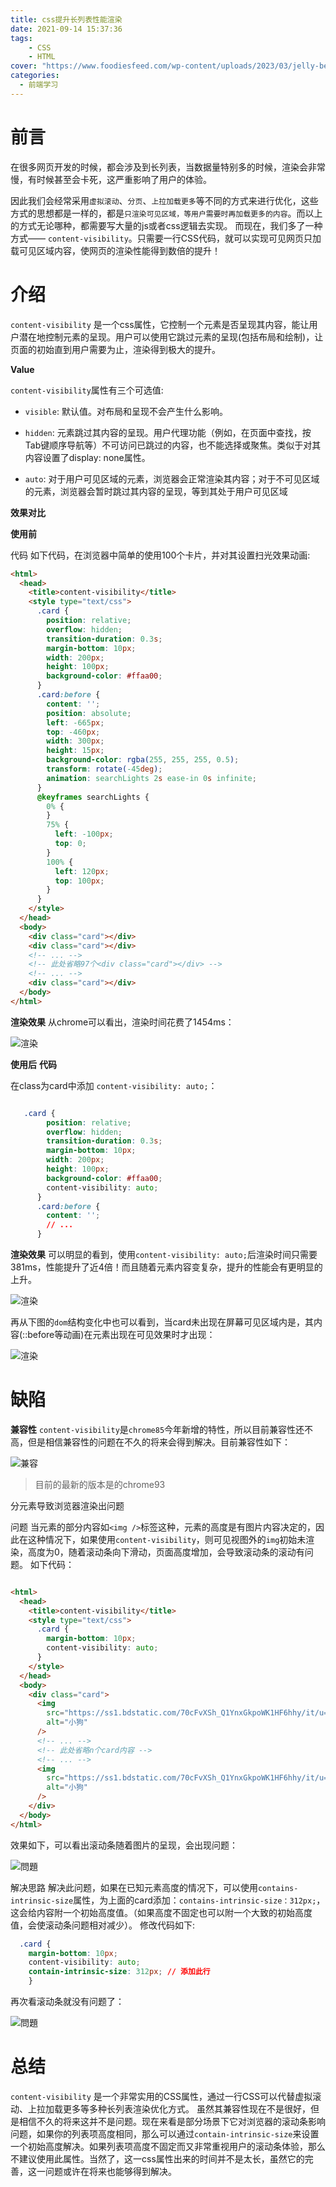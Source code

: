 ```yaml
---
title: css提升长列表性能渲染
date: 2021-09-14 15:37:36
tags:
    - CSS
    - HTML
cover: "https://www.foodiesfeed.com/wp-content/uploads/2023/03/jelly-beans-all-over-the-table.jpg"
categories: 
  - 前端学习
---
```


# 前言

在很多网页开发的时候，都会涉及到长列表，当数据量特别多的时候，渲染会非常慢，有时候甚至会卡死，这严重影响了用户的体验。

因此我们会经常采用`虚拟滚动`、`分页`、`上拉加载更多`等不同的方式来进行优化，这些方式的思想都是一样的，都是`只渲染可见区域，等用户需要时再加载更多的内容`。而以上的方式无论哪种，都需要写大量的js或者css逻辑去实现。
而现在，我们多了一种方式—— `content-visibility`。只需要一行CSS代码，就可以实现可见网页只加载可见区域内容，使网页的渲染性能得到数倍的提升！

# 介绍

`content-visibility` 是一个css属性，它控制一个元素是否呈现其内容，能让用户潜在地控制元素的呈现。用户可以使用它跳过元素的呈现(包括布局和绘制)，让页面的初始直到用户需要为止，渲染得到极大的提升。

__Value__

`content-visibility`属性有三个可选值:

- `visible`: 默认值。对布局和呈现不会产生什么影响。

- `hidden`: 元素跳过其内容的呈现。用户代理功能（例如，在页面中查找，按Tab键顺序导航等）不可访问已跳过的内容，也不能选择或聚焦。类似于对其内容设置了display: none属性。
- `auto`: 对于用户可见区域的元素，浏览器会正常渲染其内容；对于不可见区域的元素，浏览器会暂时跳过其内容的呈现，等到其处于用户可见区域

**效果对比**

__使用前__

代码
如下代码，在浏览器中简单的使用100个卡片，并对其设置扫光效果动画:

```html
<html>
  <head>
    <title>content-visibility</title>
    <style type="text/css">
      .card {
        position: relative;
        overflow: hidden;
        transition-duration: 0.3s;
        margin-bottom: 10px;
        width: 200px;
        height: 100px;
        background-color: #ffaa00;
      }
      .card:before {
        content: '';
        position: absolute;
        left: -665px;
        top: -460px;
        width: 300px;
        height: 15px;
        background-color: rgba(255, 255, 255, 0.5);
        transform: rotate(-45deg);
        animation: searchLights 2s ease-in 0s infinite;
      }
      @keyframes searchLights {
        0% {
        }
        75% {
          left: -100px;
          top: 0;
        }
        100% {
          left: 120px;
          top: 100px;
        }
      }
    </style>
  </head>
  <body>
    <div class="card"></div>
    <div class="card"></div>
    <!-- ... -->
    <!-- 此处省略97个<div class="card"></div> -->
    <!-- ... -->
    <div class="card"></div>
  </body>
</html>
```

**渲染效果**
从chrome可以看出，渲染时间花费了1454ms：

![渲染](https://p1-juejin.byteimg.com/tos-cn-i-k3u1fbpfcp/b082024f98064bbda674a9377a770362~tplv-k3u1fbpfcp-watermark.awebp)

**使用后**
__代码__

在class为card中添加 `content-visibility: auto;`：


```css

   .card {
        position: relative;
        overflow: hidden;
        transition-duration: 0.3s;
        margin-bottom: 10px;
        width: 200px;
        height: 100px;
        background-color: #ffaa00;
        content-visibility: auto;
      }
      .card:before {
        content: '';
        // ...
      }
```

**渲染效果**
可以明显的看到，使用`content-visibility: auto;`后渲染时间只需要381ms，性能提升了近4倍！而且随着元素内容变复杂，提升的性能会有更明显的上升。

![渲染](https://p9-juejin.byteimg.com/tos-cn-i-k3u1fbpfcp/2466446195ad42ca9dacb3dd48dd0fee~tplv-k3u1fbpfcp-watermark.awebp)

再从下图的`dom`结构变化中也可以看到，当card未出现在屏幕可见区域内是，其内容(::before等动画)在元素出现在可见效果时才出现：

![渲染](https://p6-juejin.byteimg.com/tos-cn-i-k3u1fbpfcp/09d6813f59124dab916762ee3084cb1b~tplv-k3u1fbpfcp-watermark.awebp)

# 缺陷

**兼容性**
`content-visibility`是`chrome85`今年新增的特性，所以目前兼容性还不高，但是相信兼容性的问题在不久的将来会得到解决。目前兼容性如下：

![兼容](https://p6-juejin.byteimg.com/tos-cn-i-k3u1fbpfcp/39d62c940c5540b292b78e5d3843276c~tplv-k3u1fbpfcp-watermark.awebp)

>目前的最新的版本是的chrome93

分元素导致浏览器渲染出问题

问题
当元素的部分内容如`<img />`标签这种，元素的高度是有图片内容决定的，因此在这种情况下，如果使用`content-visibility`，则可见视图外的`img`初始未渲染，高度为0，随着滚动条向下滑动，页面高度增加，会导致滚动条的滚动有问题。
如下代码：

```html

<html>
  <head>
    <title>content-visibility</title>
    <style type="text/css">
      .card {
        margin-bottom: 10px;
        content-visibility: auto;
      }
    </style>
  </head>
  <body>
    <div class="card">
      <img
        src="https://ss1.bdstatic.com/70cFvXSh_Q1YnxGkpoWK1HF6hhy/it/u=1057266467,784420394&fm=26&gp=0.jpg"
        alt="小狗"
      />
      <!-- ... -->
      <!-- 此处省略n个card内容 -->
      <!-- ... -->
      <img
        src="https://ss1.bdstatic.com/70cFvXSh_Q1YnxGkpoWK1HF6hhy/it/u=1057266467,784420394&fm=26&gp=0.jpg"
        alt="小狗"
      />
    </div>
  </body>
</html>
```

效果如下，可以看出滚动条随着图片的呈现，会出现问题：

![問題](https://p6-juejin.byteimg.com/tos-cn-i-k3u1fbpfcp/fdfa3b283d1c40e4a83115b278621eae~tplv-k3u1fbpfcp-watermark.awebp)

解决思路
解决此问题，如果在已知元素高度的情况下，可以使用`contains-intrinsic-size`属性，为上面的card添加：`contains-intrinsic-size：312px;`，这会给内容附一个初始高度值。（如果高度不固定也可以附一个大致的初始高度值，会使滚动条问题相对减少）。
修改代码如下:

```css
  .card {
    margin-bottom: 10px;
    content-visibility: auto;
    contain-intrinsic-size: 312px; // 添加此行
    }
```

再次看滚动条就没有问题了：

![問題](https://p9-juejin.byteimg.com/tos-cn-i-k3u1fbpfcp/545c31be87fb48f0805cd16c28a8935e~tplv-k3u1fbpfcp-watermark.awebp)


# 总结

`content-visibility` 是一个非常实用的CSS属性，通过一行CSS可以代替虚拟滚动、上拉加载更多等多种长列表渲染优化方式。
虽然其兼容性现在不是很好，但是相信不久的将来这并不是问题。现在来看是部分场景下它对浏览器的滚动条影响问题，如果你的列表项高度相同，那么可以通过`contain-intrinsic-size`来设置一个初始高度解决。如果列表项高度不固定而又非常重视用户的滚动条体验，那么不建议使用此属性。当然了，这一css属性出来的时间并不是太长，虽然它的完善，这一问题或许在将来也能够得到解决。
